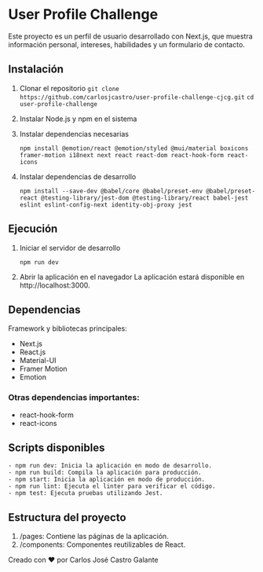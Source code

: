 # User Profile Challenge
Este proyecto es un perfil de usuario desarrollado con Next.js, que muestra información personal, intereses, habilidades y un formulario de contacto.

## Instalación
1. Clonar el repositorio
```git clone https://github.com/carlosjcastro/user-profile-challenge-cjcg.git```
```cd user-profile-challenge ```

3. Instalar Node.js y npm en el sistema
   
4. Instalar dependencias necesarias
   ```
   npm install @emotion/react @emotion/styled @mui/material boxicons framer-motion i18next next react react-dom react-hook-form react-icons

6. Instalar dependencias de desarrollo
   ```
   npm install --save-dev @babel/core @babel/preset-env @babel/preset-react @testing-library/jest-dom @testing-library/react babel-jest eslint eslint-config-next identity-obj-proxy jest

## Ejecución

1. Iniciar el servidor de desarrollo
   ```
   npm run dev
   
3. Abrir la aplicación en el navegador
   La aplicación estará disponible en http://localhost:3000.

## Dependencias
Framework y bibliotecas principales:

- Next.js
- React.js
- Material-UI
- Framer Motion
- Emotion

### Otras dependencias importantes:

- react-hook-form
- react-icons


## Scripts disponibles
```
- npm run dev: Inicia la aplicación en modo de desarrollo.
- npm run build: Compila la aplicación para producción.
- npm start: Inicia la aplicación en modo de producción.
- npm run lint: Ejecuta el linter para verificar el código.
- npm test: Ejecuta pruebas utilizando Jest.
```
## Estructura del proyecto
1. /pages: Contiene las páginas de la aplicación.
2. /components: Componentes reutilizables de React.

Creado con ♥ por Carlos José Castro Galante
